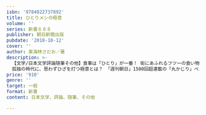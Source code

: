 ```yaml
---
isbn: '9784022737892'
title: ひとりメシの極意
volume: ''
series: 新書６８８
publisher: 朝日新聞出版
pubdate: '2018-10-12'
cover: ''
author: 東海林さだお／著
description: >-
  【文学/日本文学評論随筆その他】食事は「ひとり」が一番！ 街にあふれるフツーの食い物を味わうシアワセ……笑えて泣ける超一級のエッセイ！
  孤独の時代に、思わずひざを打つ極意とは？ 「週刊朝日」1500回超連載の「丸かじり」ベスト・オブ・ベスト。「居酒屋の名人」田和彦との軽妙対談も収録。
price: '910'
genre: ''
target: 一般
format: 新書
content: 日本文学、評論、随筆、その他

---
```

